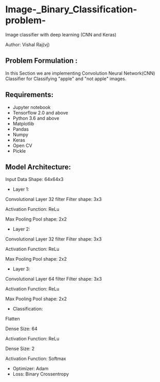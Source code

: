 # Image-_Binary_Classification-problem-
Image classifier with deep learning (CNN and Keras)

Author: Vishal Raj(vj)
## Problem Formulation :
 In this Section we are implementing Convolution Neural Network(CNN) Classifier for Classifying "apple" and "not apple" images. 
 ## Requirements:
* Jupyter notebook
* Tensorflow 2.0 and above
* Python 3.6 and above
* Matplotlib
* Pandas
* Numpy
* Keras
* Open CV
* Pickle

## Model Architecture:
Input Data Shape: 64x64x3
* Layer 1:

Convolutional Layer 32 filter Filter shape: 3x3

Activation Function: ReLu

Max Pooling Pool shape: 2x2

* Layer 2:

Convolutional Layer 32 filter Filter shape: 3x3

Activation Function: ReLu

Max Pooling Pool shape: 2x2

* Layer 3:

Convolutional Layer 64 filter Filter shape: 3x3

Activation Function: ReLu

Max Pooling Pool shape: 2x2

* Classification:

Flatten

Dense Size: 64

Activation Function: ReLu

Dense Size: 2

Activation Function: Softmax

* Optimizer: Adam
* Loss: Binary Crossentropy

